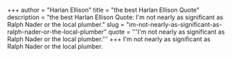 +++
author = "Harlan Ellison"
title = "the best Harlan Ellison Quote"
description = "the best Harlan Ellison Quote: I'm not nearly as significant as Ralph Nader or the local plumber."
slug = "im-not-nearly-as-significant-as-ralph-nader-or-the-local-plumber"
quote = '''I'm not nearly as significant as Ralph Nader or the local plumber.'''
+++
I'm not nearly as significant as Ralph Nader or the local plumber.
